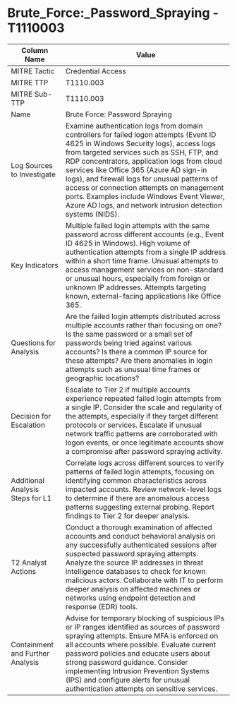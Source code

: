 # Brute_Force:_Password_Spraying - T1110003

| Column Name | Value |
|-------------|-------|
| MITRE Tactic | Credential Access |
| MITRE TTP | T1110.003 |
| MITRE Sub-TTP | T1110.003 |
| Name | Brute Force: Password Spraying |
| Log Sources to Investigate | Examine authentication logs from domain controllers for failed logon attempts (Event ID 4625 in Windows Security logs), access logs from targeted services such as SSH, FTP, and RDP concentrators, application logs from cloud services like Office 365 (Azure AD sign-in logs), and firewall logs for unusual patterns of access or connection attempts on management ports. Examples include Windows Event Viewer, Azure AD logs, and network intrusion detection systems (NIDS). |
| Key Indicators | Multiple failed login attempts with the same password across different accounts (e.g., Event ID 4625 in Windows). High volume of authentication attempts from a single IP address within a short time frame. Unusual attempts to access management services on non-standard or unusual hours, especially from foreign or unknown IP addresses. Attempts targeting known, external-facing applications like Office 365. |
| Questions for Analysis | Are the failed login attempts distributed across multiple accounts rather than focusing on one? Is the same password or a small set of passwords being tried against various accounts? Is there a common IP source for these attempts? Are there anomalies in login attempts such as unusual time frames or geographic locations? |
| Decision for Escalation | Escalate to Tier 2 if multiple accounts experience repeated failed login attempts from a single IP. Consider the scale and regularity of the attempts, especially if they target different protocols or services. Escalate if unusual network traffic patterns are corroborated with logon events, or once legitimate accounts show a compromise after password spraying activity. |
| Additional Analysis Steps for L1 | Correlate logs across different sources to verify patterns of failed login attempts, focusing on identifying common characteristics across impacted accounts. Review network-level logs to determine if there are anomalous access patterns suggesting external probing. Report findings to Tier 2 for deeper analysis. |
| T2 Analyst Actions | Conduct a thorough examination of affected accounts and conduct behavioral analysis on any successfully authenticated sessions after suspected password spraying attempts. Analyze the source IP addresses in threat intelligence databases to check for known malicious actors. Collaborate with IT to perform deeper analysis on affected machines or networks using endpoint detection and response (EDR) tools. |
| Containment and Further Analysis | Advise for temporary blocking of suspicious IPs or IP ranges identified as sources of password spraying attempts. Ensure MFA is enforced on all accounts where possible. Evaluate current password policies and educate users about strong password guidance. Consider implementing Intrusion Prevention Systems (IPS) and configure alerts for unusual authentication attempts on sensitive services. |
